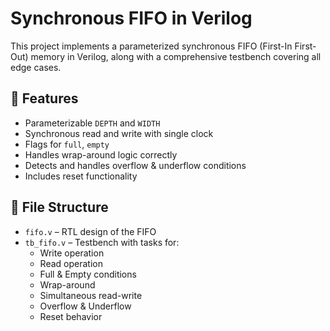 # Synchronous FIFO in Verilog

This project implements a parameterized synchronous FIFO (First-In First-Out) memory in Verilog, along with a comprehensive testbench covering all edge cases.

## 🔧 Features
- Parameterizable `DEPTH` and `WIDTH`
- Synchronous read and write with single clock
- Flags for `full`, `empty`
- Handles wrap-around logic correctly
- Detects and handles overflow & underflow conditions
- Includes reset functionality

## 📁 File Structure
- `fifo.v` – RTL design of the FIFO
- `tb_fifo.v` – Testbench with tasks for:
  - Write operation
  - Read operation
  - Full & Empty conditions
  - Wrap-around
  - Simultaneous read-write
  - Overflow & Underflow
  - Reset behavior

